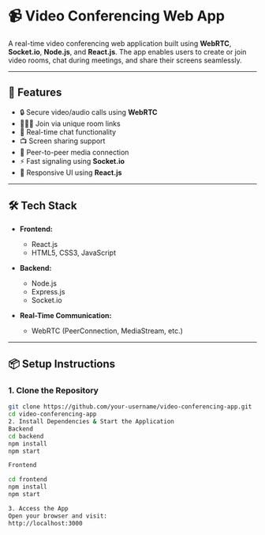 
# 📹 Video Conferencing Web App

A real-time video conferencing web application built using **WebRTC**, **Socket.io**, **Node.js**, and **React.js**. The app enables users to create or join video rooms, chat during meetings, and share their screens seamlessly.

---

## 🚀 Features

- 🔒 Secure video/audio calls using **WebRTC**
- 🧑‍🤝‍🧑 Join via unique room links
- 💬 Real-time chat functionality
- 📺 Screen sharing support
- 🔌 Peer-to-peer media connection
- ⚡ Fast signaling using **Socket.io**
- 📱 Responsive UI using **React.js**

---

## 🛠️ Tech Stack

- **Frontend:**
  - React.js
  - HTML5, CSS3, JavaScript

- **Backend:**
  - Node.js
  - Express.js
  - Socket.io

- **Real-Time Communication:**
  - WebRTC (PeerConnection, MediaStream, etc.)

---

## 📦 Setup Instructions

### 1. Clone the Repository
```bash
git clone https://github.com/your-username/video-conferencing-app.git
cd video-conferencing-app
2. Install Dependencies & Start the Application
Backend
cd backend
npm install
npm start

Frontend

cd frontend
npm install
npm start

3. Access the App
Open your browser and visit:
http://localhost:3000
